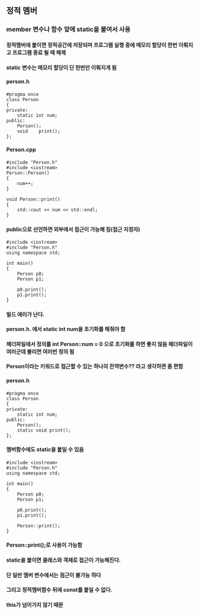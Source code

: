 ##  정적 멤버
### member 변수나 함수 앞에 static을 붙여서 사용
#### 정적멤버에 붙이면 정적공간에 저장되며 프로그램 실행 중에 메모리 할당이 한번 이뤄지고 프로그램 종료 될 때 해제
#### static 변수는 메모리 할당이 단 한번만 이뤄지게 됨

#### person.h
```
#pragma once
class Person
{
private:
	static int num;
public:
	Person();
	void	print();
};
```
#### Person.cpp
```
#include "Person.h"
#include <iostream>
Person::Person()
{
	num++;
}

void Person::print()
{
	std::cout << num << std::endl;
}
```

#### public으로 선언하면 외부에서 접근이 가능해 짐(접근 지정자)
```
#include <iostream>
#include "Person.h"
using namespace std;

int main()
{
	Person p0;
	Person p1;

	p0.print();
	p1.print();
}
```
#### 빌드 에러가 난다.
#### person.h. 에서 static int num을 초기화를 해줘야 함
#### 헤더파일에서 정의를 int Person::num = 0 으로 초기화를 하면 좋지 않음 헤더파일이 여러군데 불리면 여러번 정의 됨
#### Person이라는 키워드로 접근할 수 있는 하나의 전역변수?? 라고 생각하면 좀 편함 

#### person.h
```
#pragma once
class Person
{
private:
	static int num;
public:
	Person();
	static void print();
};
```
#### 멤버함수에도 static을 붙일 수 있음 
```
#include <iostream>
#include "Person.h"
using namespace std;

int main()
{
	Person p0;
	Person p1;

	p0.print();
	p1.print();

	Person::print();
}
```
#### Person::print();로 사용이 가능함
#### static을 붙이면 클래스와 객체로 접근이 가능해진다.
#### 단 일반 멤버 변수에서는 점근이 불가능 하다
#### 그리고 정적멤버함수 뒤에 const를 붙일 수 없다.
#### this가 넘어가지 않기 때문

